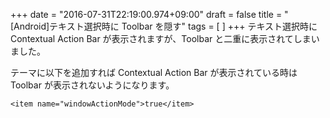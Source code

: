 +++
date = "2016-07-31T22:19:00.974+09:00"
draft = false
title = "[Android]テキスト選択時に Toolbar を隠す"
tags = [  ]
+++
テキスト選択時に Contextual Action Bar が表示されますが、Toolbar と二重に表示されてしまいました。

テーマに以下を追加すれば Contextual Action Bar が表示されている時は Toolbar が表示されないようになります。

```android
<item name="windowActionMode">true</item>
```